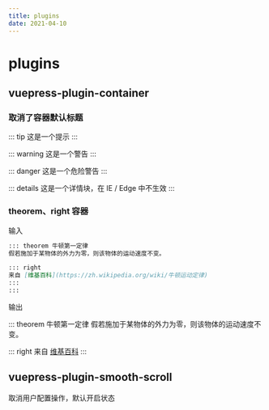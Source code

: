 ```yaml
---
title: plugins
date: 2021-04-10
---
```


# plugins

## vuepress-plugin-container

### 取消了容器默认标题 <Badge text="优化"/>

::: tip
这是一个提示
:::

::: warning
这是一个警告
:::

::: danger
这是一个危险警告
:::

::: details
这是一个详情块，在 IE / Edge 中不生效
:::

### theorem、right 容器 <Badge text="新增"/>

输入

```md
::: theorem 牛顿第一定律
假若施加于某物体的外力为零，则该物体的运动速度不变。

::: right
来自 [维基百科](https://zh.wikipedia.org/wiki/牛顿运动定律)
:::
:::
```

输出

::: theorem 牛顿第一定律
假若施加于某物体的外力为零，则该物体的运动速度不变。

::: right
来自 [维基百科](https://zh.wikipedia.org/wiki/牛顿运动定律)
:::

## vuepress-plugin-smooth-scroll <Badge text="优化"/>

取消用户配置操作，默认开启状态
